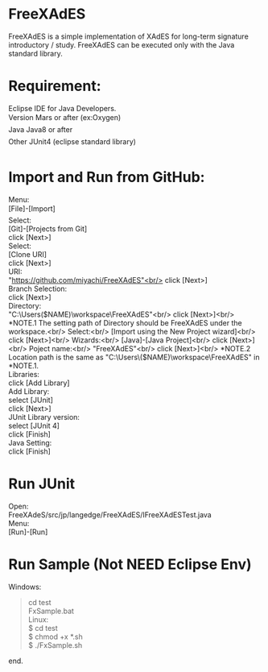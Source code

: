 # FreeXAdES
FreeXAdES is a simple implementation of XAdES for long-term signature introductory / study. FreeXAdES can be executed only with the Java standard library.

# Requirement:
 Eclipse IDE for Java Developers.<br/>
 Version Mars or after (ex:Oxygen)<br/>
 Java Java8 or after<br/>
 Other JUnit4 (eclipse standard library)<br/>

# Import and Run from GitHub:
 Menu:<br/>
  [File]-[Import]<br/>
 Select:<br/>
  [Git]-[Projects from Git]<br/>
  click [Next>]<br/>
 Select:<br/>
  [Clone URI]<br/>
  click [Next>]<br/>
 URI:<br/>
  "https://github.com/miyachi/FreeXAdES"<br/>
  click [Next>]<br/>
 Branch Selection:<br/>
  click [Next>]<br/>
 Directory:<br/>
  "C:\Users\($NAME)\workspace\FreeXAdES"<br/>
  click [Next>]<br/>
  *NOTE.1 The setting path of Directory should be FreeXAdES under the workspace.<br/>
 Select:<br/>
  [Import using the New Project wizard]<br/>
  click [Next>]<br/>
 Wizards:<br/>
  [Java]-[Java Project]<br/>
  click [Next>]<br/>
 Poject name:<br/>
  "FreeXAdES"<br/>
  click [Next>]<br/>
  *NOTE.2 Location path is the same as "C:\Users\($NAME)\workspace\FreeXAdES" in *NOTE.1.<br/>
 Libraries:<br/>
  click [Add Library]<br/>
 Add Library:<br/>
  select [JUnit]<br/>
  click [Next>]<br/>
 JUnit Library version:<br/>
  select [JUnit 4]<br/>
  click [Finish]<br/>
 Java Setting:<br/>
  click [Finish]<br/>

# Run JUnit
 Open:<br/>
  FreeXAdeS/src/jp/langedge/FreeXAdES/IFreeXAdESTest.java<br/>
 Menu:<br/>
  [Run]-[Run]<br/>

# Run Sample (Not NEED Eclipse Env)
 Windows:<br/>
  > cd test<br/>
  > FxSample.bat<br/>
 Linux:<br/>
  $ cd test<br/>
  $ chmod +x *.sh<br/>
  $ ./FxSample.sh<br/>

end.
